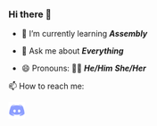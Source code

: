 ### Hi there 👋

<!-- ![Your Repository’s Stats](https://github-readme-stats.vercel.app/api?username=furygaming1120&show_icons=true) -->

<!-- **furygaming1120/furygaming1120** is a ✨ _special_ ✨ repository because its `README.md` (this file) appears on your GitHub profile.

Here are some ideas to get you started: -->

<!-- 🔭 I’m currently working on ... -->
- 🌱 I’m currently learning ***Assembly***
<!-- 👯 I’m looking to collaborate on ... -->
<!-- 🤔 I’m looking for help with ... -->
- 💬 Ask me about ***Everything***
<!-- 📫 How to reach me: ... -->

- 😄 Pronouns: 🏳️‍⚧️ ***He/Him*** ***She/Her***
<!-- ⚡ Fun fact: ... -->

📫 How to reach me: 

[<img alt="" width="30px" src="/discord-logo.png" />](https://discordapp.com/users/823827858907987969)
[<img alt="" width="30px" src="https://img.icons8.com/color/48/000000/youtube-play.png" />](https://youtube.com/channel/UCPKpPU76TOupRsxJKximtHg)
